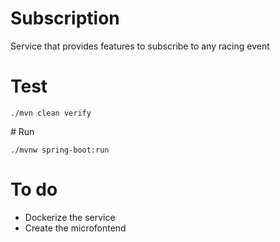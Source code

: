 # Subscription

Service that provides features to subscribe to any racing event

# Test

`./mvn clean verify`

# Run

`./mvnw spring-boot:run`

# To do

* Dockerize the service
* Create the microfontend